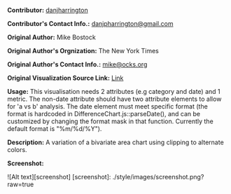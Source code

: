 **Contributor:** <a href = "http://bl.ocks.org/danharr" target = "_blank">danjharrington</a>

**Contributor's Contact Info.:** <danjpharrington@gmail.com>

**Original Author:** Mike Bostock

**Original Author's Orgnization:** The New York Times

**Original Author's Contact Info.:** <mike@ocks.org>

**Original Visualization Source Link:** <a href = "http://bl.ocks.org/mbostock/3894205" target = "_blank">Link</a>

**Usage:** This visualisation needs 2 attributes (e.g category and date) and 1 metric.  The non-date attribute should have two attribute elements to allow for 'a vs b' analysis. The date element must meet specific format (the format is hardcoded in DifferenceChart.js::parseDate(), and can be customized by changing the format mask in that function. Currently the default format is "%m/%d/%Y").

**Description:** A variation of a bivariate area chart using clipping to alternate colors.

**Screenshot:**

![Alt text][screenshot]
[screenshot]: ./style/images/screenshot.png?raw=true




